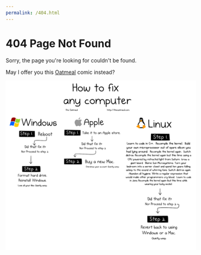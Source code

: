```yaml
---
permalink: /404.html
---
```


# 404 Page Not Found

Sorry, the page you're looking for couldn't be found.

May I offer you this <a href="https://theoatmeal.com/blog/fix_computer" target="_blank">Oatmeal</a> comic instead?

![Oatmeal Comic How to fix computers](/assets/images/404-oatmeal-comic2.png)